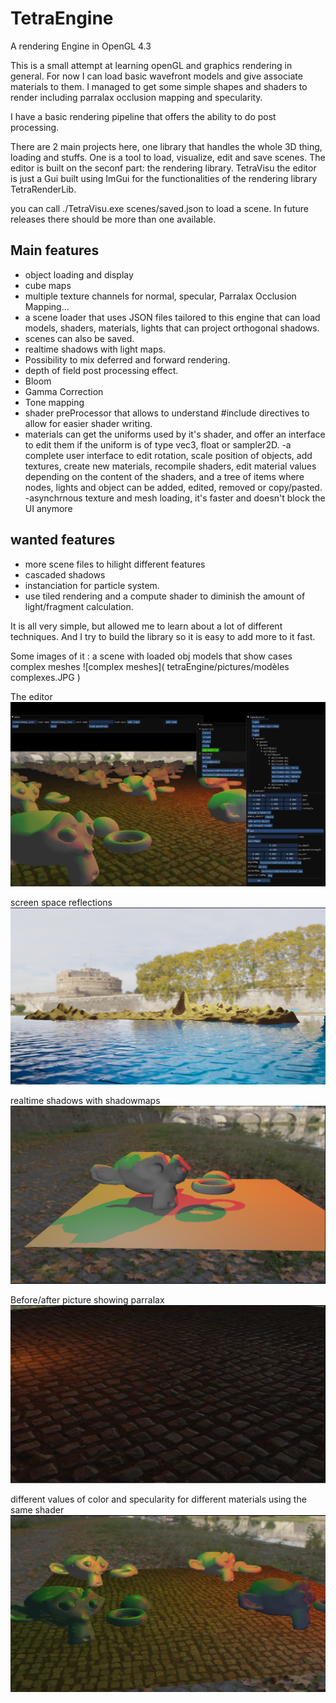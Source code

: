 # TetraEngine
A rendering Engine in OpenGL 4.3

This is a small attempt at learning openGL and graphics rendering in general.
For now I can load basic wavefront models and give associate materials to them.
I managed to get some simple shapes and shaders to render including parralax occlusion mapping and specularity.

I have a basic rendering pipeline that offers the ability to do post processing.

There are 2 main projects here, one library that handles the whole 3D thing, loading and stuffs.
One is a tool to load, visualize, edit and save scenes. The editor is built on the seconf part: the rendering library. TetraVisu the editor is just a Gui built using ImGui for the functionalities of the rendering library TetraRenderLib.

you can call ./TetraVisu.exe scenes/saved.json to load a scene. In future releases there should be more than one available.


## Main features
- object loading and display
- cube maps
- multiple texture channels for normal, specular, Parralax Occlusion Mapping...
- a scene loader that uses JSON files tailored to this engine that can load models, shaders, materials, lights that can project orthogonal shadows.
- scenes can also be saved.
- realtime shadows with light maps.
- Possibility to mix deferred and forward rendering.
- depth of field post processing effect.
- Bloom
- Gamma Correction
- Tone mapping
- shader preProcessor that allows to understand #include directives to allow for easier shader writing.
- materials can get the uniforms used by it's shader, and offer an interface to edit them if the uniform is of type vec3, float or sampler2D.
-a complete user interface to edit rotation, scale position of objects, add textures, create new materials, recompile shaders, edit material values depending on the content of the shaders, and a tree of items where nodes, lights and object can be added, edited, removed or copy/pasted.
-asynchrnous texture and mesh loading, it's faster and doesn't block the UI anymore

## wanted features
- more scene files to hilight different features
- cascaded shadows
- instanciation for particle system.
- use tiled rendering and a compute shader to diminish the amount of light/fragment calculation.

It is all very simple, but allowed me to learn about a lot of different techniques. And I try to build the library so it is easy to add more to it fast.


Some images of it :
a scene with loaded obj models that show cases complex meshes
![complex meshes]( tetraEngine/pictures/modèles complexes.JPG )

The editor
![editor](pictures/editor.PNG)

screen space reflections
![screen space reflection](pictures/SSR.PNG)

realtime shadows with shadowmaps
![shadows](pictures/Shadows.PNG)

Before/after picture showing parralax
![parralex](pictures/parralax_comparison.gif)

different values of color and specularity for different materials using the same shader
![materials](pictures/specularity.PNG)
